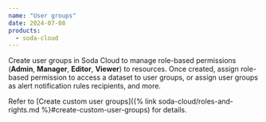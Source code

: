 ```yaml
---
name: "User groups"
date: 2024-07-08
products:
  - soda-cloud
---
```


Create user groups in Soda Cloud to manage role-based permissions (**Admin**, **Manager**, **Editor**, **Viewer**) to resources. Once created, assign role-based permission to access a dataset to user groups, or assign user groups as alert notification rules recipients, and more. 

Refer to [Create custom user groups]({% link soda-cloud/roles-and-rights.md %}#create-custom-user-groups) for details.